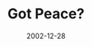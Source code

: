 ---
layout: message
category: message
series: "Got Christmas?"
title: "Got Peace?"
date: 2002-12-28
audio-description: "Delve into the key staples of the Christmas story."
audio: "http://s3.amazonaws.com/crossroadsaudiomessages/Got Peace Dec28.mp3"
audio-title: "Got Peace?"
audio-duration: "42:10"
---